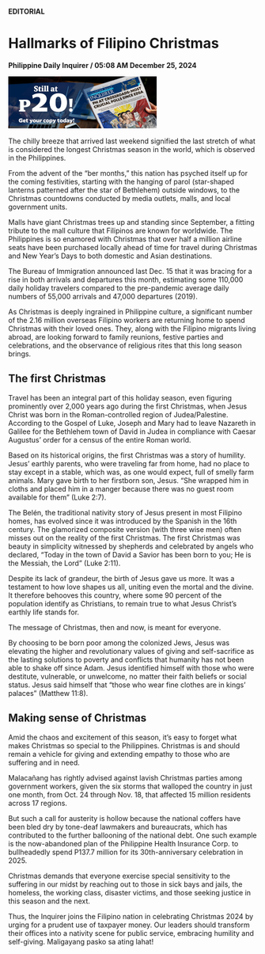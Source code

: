 **EDITORIAL**

# Hallmarks of Filipino Christmas

****Philippine Daily Inquirer / 05:08 AM December 25, 2024****

![Image](https://raw.githubusercontent.com/github-jl14/scrapy_api/refs/heads/main/images/editorial12252024.png)

The chilly breeze that arrived last weekend signified the last stretch of what is considered the longest Christmas season in the world, which is observed in the Philippines.

From the advent of the “ber months,” this nation has psyched itself up for the coming festivities, starting with the hanging of parol (star-shaped lanterns patterned after the star of Bethlehem) outside windows, to the Christmas countdowns conducted by media outlets, malls, and local government units.

Malls have giant Christmas trees up and standing since September, a fitting tribute to the mall culture that Filipinos are known for worldwide. The Philippines is so enamored with Christmas that over half a million airline seats have been purchased locally ahead of time for travel during Christmas and New Year’s Days to both domestic and Asian destinations.

The Bureau of Immigration announced last Dec. 15 that it was bracing for a rise in both arrivals and departures this month, estimating some 110,000 daily holiday travelers compared to the pre-pandemic average daily numbers of 55,000 arrivals and 47,000 departures (2019).

As Christmas is deeply ingrained in Philippine culture, a significant number of the 2.16 million overseas Filipino workers are returning home to spend Christmas with their loved ones. They, along with the Filipino migrants living abroad, are looking forward to family reunions, festive parties and celebrations, and the observance of religious rites that this long season brings.

## The first Christmas

Travel has been an integral part of this holiday season, even figuring prominently over 2,000 years ago during the first Christmas, when Jesus Christ was born in the Roman-controlled region of Judea/Palestine. According to the Gospel of Luke, Joseph and Mary had to leave Nazareth in Galilee for the Bethlehem town of David in Judea in compliance with Caesar Augustus’ order for a census of the entire Roman world.

Based on its historical origins, the first Christmas was a story of humility. Jesus’ earthly parents, who were traveling far from home, had no place to stay except in a stable, which was, as one would expect, full of smelly farm animals. Mary gave birth to her firstborn son, Jesus. “She wrapped him in cloths and placed him in a manger because there was no guest room available for them” (Luke 2:7).

The Belén, the traditional nativity story of Jesus present in most Filipino homes, has evolved since it was introduced by the Spanish in the 16th century. The glamorized composite version (with three wise men) often misses out on the reality of the first Christmas. The first Christmas was beauty in simplicity witnessed by shepherds and celebrated by angels who declared, “Today in the town of David a Savior has been born to you; He is the Messiah, the Lord” (Luke 2:11).

Despite its lack of grandeur, the birth of Jesus gave us more. It was a testament to how love shapes us all, uniting even the mortal and the divine. It therefore behooves this country, where some 90 percent of the population identify as Christians, to remain true to what Jesus Christ’s earthly life stands for.

The message of Christmas, then and now, is meant for everyone.

By choosing to be born poor among the colonized Jews, Jesus was elevating the higher and revolutionary values of giving and self-sacrifice as the lasting solutions to poverty and conflicts that humanity has not been able to shake off since Adam. Jesus identified himself with those who were destitute, vulnerable, or unwelcome, no matter their faith beliefs or social status. Jesus said himself that “those who wear fine clothes are in kings’ palaces” (Matthew 11:8).

## Making sense of Christmas

Amid the chaos and excitement of this season, it’s easy to forget what makes Christmas so special to the Philippines. Christmas is and should remain a vehicle for giving and extending empathy to those who are suffering and in need.

Malacañang has rightly advised against lavish Christmas parties among government workers, given the six storms that walloped the country in just one month, from Oct. 24 through Nov. 18, that affected 15 million residents across 17 regions.

But such a call for austerity is hollow because the national coffers have been bled dry by tone-deaf lawmakers and bureaucrats, which has contributed to the further ballooning of the national debt. One such example is the now-abandoned plan of the Philippine Health Insurance Corp. to bullheadedly spend P137.7 million for its 30th-anniversary celebration in 2025.

Christmas demands that everyone exercise special sensitivity to the suffering in our midst by reaching out to those in sick bays and jails, the homeless, the working class, disaster victims, and those seeking justice in this season and the next.

Thus, the Inquirer joins the Filipino nation in celebrating Christmas 2024 by urging for a prudent use of taxpayer money. Our leaders should transform their offices into a nativity scene for public service, embracing humility and self-giving. Maligayang pasko sa ating lahat!